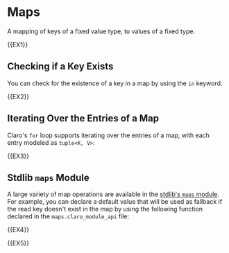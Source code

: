 # Maps

A mapping of keys of a fixed value type, to values of a fixed type.

{{EX1}}

## Checking if a Key Exists

You can check for the existence of a key in a map by using the `in` keyword.

{{EX2}}

## Iterating Over the Entries of a Map

Claro's `for` loop supports iterating over the entries of a map, with each entry modeled as `tuple<K, V>`:

{{EX3}}

## Stdlib `maps` Module

A large variety of map operations are available in the
[stdlib's `maps` module](https://github.com/JasonSteving99/claro-lang/tree/main/stdlib/maps). For example, you can 
declare a default value that will be used as fallback if the read key doesn't exist in the map by using the following
function declared in the `maps.claro_module_api` file:

{{EX4}}

{{EX5}}